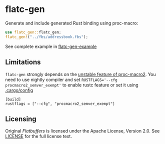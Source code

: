 flatc-gen
========

Generate and include generated Rust binding using proc-macro:

```rust
use flatc_gen::flatc_gen;
flatc_gen!("../fbs/addressbook.fbs");
```

See complete example in [flatc-gen-example](./flatc-gen-example)

Limitations
------------
`flatc-gen` strongly depends on the [unstable feature of proc-macro2](https://docs.rs/proc-macro2/0.4.27/proc_macro2/#unstable-features). You need to use nightly compiler and set `RUSTFLAGS='--cfg procmacro2_semver_exempt'` to enable rustc feature or set it using [.cargo/config](./.cargo/config)

```
[build]
rustflags = ["--cfg", "procmacro2_semver_exempt"]
```

Licensing
----------
Original *Flatbuffers* is licensed under the Apache License, Version 2.0. See [LICENSE](https://github.com/google/flatbuffers/blob/master/LICENSE.txt) for the full license text.
